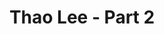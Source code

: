 ---
layout: album
resource: instagram
title: "Thao Lee - Part 2"
description: "Instagram album of Thao Lee, part 2.</br> Username: thao2909"
active: gallery
album-title: "Thao Lee"
images:
  - image_path: thao2909/2/20221107_164105_314482296_575145384373587_5633543529139589431_n.jpg
  - image_path: thao2909/2/20231211_070618_409617858_3146984198779957_4793216521387460896_n.jpg
  - image_path: thao2909/2/20231212_223406_410427174_3148120558666321_10375558031233951_n.jpg
  - image_path: thao2909/2/20231223_193256_411366912_3156248337853543_1196581556644199323_n.jpg
  - image_path: thao2909/2/20240113_130506_418515553_3171683896309987_5558763490784822003_n.jpg
  - image_path: thao2909/2/20240201_143127_491920293_3631903363621369_4195422164918475640_n.jpg
  - image_path: thao2909/2/20240207_133051_491367781_3631931350285237_7932978740371044616_n.jpg
  - image_path: thao2909/2/20240222_140751_493523331_3632542813557424_1679614188966043813_n.jpg
  - image_path: thao2909/2/20240222_175049_427356567_368107142658704_1327915478476089314_n.jpg
  - image_path: thao2909/2/20240330_112224_434755137_3230219803789729_5451209565915912969_n.jpg
  - image_path: thao2909/2/20240419_142425_436354889_3246087008869675_1747981964586894493_n.jpg
  - image_path: thao2909/2/20240511_162104_441022450_3263700077108368_9005377726337089536_n.jpg
  - image_path: thao2909/2/20240628_144543_449216626_3303862876425421_8497352344526623929_n.jpg
  - image_path: thao2909/2/20241102_151324_465361421_3449097258568648_4309819716215542399_n.jpg
  - image_path: thao2909/2/20241206_154056_469479389_552347291052558_6160014112109908995_n.jpg
---